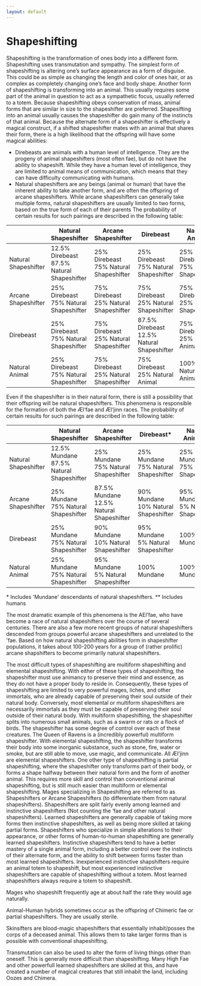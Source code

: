 ```yaml
---
layout: default
---
```


# Shapeshifting

Shapeshifting is the transformation of ones body into a different form. Shapeshifting uses transmutation and sympathy. The simplest form of shapeshifting is altering one’s surface appearance as a form of disguise. This could be as simple as changing the length and color of ones hair, or as complex as completely changing one’s face and body shape. Another form of shapeshifting is transforming into an animal. This usually requires some part of the animal in question to act as a sympathetic focus, usually referred to a totem. Because shapeshifting obeys conservation of mass, animal forms that are similar in size to the shapeshifter are preferred.  Shapesifting into an animal usually causes the shapeshifter do gain many of the instincts of that animal. Because the alternate form of a shapeshifter is effectively a magical construct, if a shifted shapeshifter mates with an animal that shares their form, there is a high likelihood that the offspring will have some magical abilities:
* Direbeasts are animals with a human level of intelligence. They are the progeny of animal shapeshifters (most often fae), but do not have the ability to shapeshift. While they have a human level of intelligence, they are limited to animal means of communication, which means that they can have difficulty communicating with humans.
* Natural shapeshifters are any beings (animal or human) that have the inherent ability to take another form, and are often the offspring of arcane shapeshifters. While arcane shapeshifters can generally take multiple forms, natural shapeshifters are usually limited to two forms, based on the true form of each of their parents
The probability of certain results for such pairings are described in the following table:
 
|                      | Natural Shapeshifter                            | Arcane Shapeshifter                         | Direbeast                                       | Natural Animal                              |
|----------------------|-------------------------------------------------|---------------------------------------------|-------------------------------------------------|---------------------------------------------|
| Natural Shapeshifter | 12.5% Direbeast <br> 87.5% Natural Shapeshifter | 25% Direbeast <br> 75% Natural Shapeshifter | 25% Direbeast <br> 75% Natural Shapeshifter     | 25% Direbeast <br> 75% Natural Shapeshifter |
| Arcane Shapeshifter  | 25% Direbeast <br> 75% Natural Shapeshifter     | 75% Direbeast <br> 25% Natural Shapeshifter | 75% Direbeast <br> 25% Natural Shapeshifter     | 75% Direbeast <br> 25% Natural Shapeshifter |
| Direbeast            | 25% Direbeast <br> 75% Natural Shapeshifter     | 75% Direbeast <br> 25% Natural Shapeshifter | 87.5% Direbeast <br> 12.5% Natural Shapeshifter | 75% Direbeast <br> 25% Natural Animal       |
| Natural Animal       | 25% Direbeast <br> 75% Natural Shapeshifter     | 75% Direbeast <br> 25% Natural Shapeshifter | 75% Direbeast <br> 25% Natural Animal           | 100% Natural Animal                         |

Even if the shapeshifter is in their natural form, there is still a possibility that their offspring will be natural shapeshifters. This phenomena is responsible for the formation of both the Æl‘fae and Æl‘jinn races. The probability of certain results for such pairings are described in the following table:

|                      | Natural Shapeshifter                          | Arcane Shapeshifter                           | Direbeast\*                                | Natural Animal\*\*                         |
|----------------------|-----------------------------------------------|-----------------------------------------------|-------------------------------------------|---------------------------------------------|
| Natural Shapeshifter | 12.5% Mundane <br> 87.5% Natural Shapeshifter | 25% Mundane <br> 75% Natural Shapeshifter     | 25% Mundane <br> 75% Natural Shapeshifter | 25% Mundane <br> 75% Natural Shapeshifter   |
| Arcane Shapeshifter  | 25% Mundane <br> 75% Natural Shapeshifter     | 87.5% Mundane <br> 12.5% Natural Shapeshifter | 90% Mundane <br> 10% Natural Shapeshifter | 95% Mundane <br> 5% Natural Shapeshifter    |
| Direbeast            | 25% Mundane <br> 75% Natural Shapeshifter     | 90% Mundane <br> 10% Natural Shapeshifter     | 95% Mundane <br> 5% Natural Shapeshifter  | 100% Mundane                                |
| Natural Animal       | 25% Mundane <br> 75% Natural Shapeshifter     | 95% Mundane <br> 5% Natural Shapeshifter      | 100% Mundane                              | 100% Mundane                                |

\* Includes 'Mundane' descendants of natural shapeshifters.
\*\* Includes humans

The most dramatic example of this phenomena is the AEl’fae, who have become a race of natural shapeshifters over the course of several centuries. There are also a few more recent groups of natural shapeshifters descended from groups powerful arcane shapeshifters and unrelated to the 'fae. Based on how natural shapeshifting abilities form in shapeshifter populations, it takes about 100-200 years for a group of (rather prolific) arcane shapshifters to become primarily natural shapeshifters.

The most difficult types of shapeshifting are multiform shapeshifting and elemental shapeshifting. With either of these types of shapeshifting, the shapeshifter must use animancy to preserve their mind and essence, as they do not have a proper body to reside in. Consequently, these types of shapeshifting are limited to very powerful mages, liches, and other immortals, who are already capable of preserving their soul outside of their natural body. Conversely, most elemental or multiform shapeshifters are necessarily immortals as they must be capable of preserving their soul outside of their natural body.
With multiform shapeshifting, the shapeshifter splits into numerous small animals, such as a swarm or rats or a flock of birds. The shapeshifter has some degree of control over each of these creatures. The Queen of Ravens is a (incredibly powerful) multiform shapeshifter. 
With elemental shapeshifting, the shapeshifter transforms their body into some inorganic substance, such as stone, fire, water or smoke, but are still able to move, use magic, and communicate. All Æl’jinn are elemental shapeshifters.
One other type of shapeshifting is partial shapeshifting, where the shapeshifter only transforms part of their body, or forms a shape halfway between their natural form and the form of another animal. This requires more skill and control than conventional animal shapeshifting, but is still much easier than multiform or elemental shapeshifting.
Mages specializing in Shapeshifting are referred to as Shapeshifters or Arcane Shapeshifters (to differentiate them from natural shapeshifters). Shapeshifters are split fairly evenly among learned and instinctive shapeshifters (Not counting the ‘fae and other natural shapeshifters). Learned shapeshifters are generally capable of taking more forms then instinctive shapeshifters, as well as being more skilled at taking partial forms. Shapeshifters who specialize in simple alterations to their appearance, or other forms of human-to-human shapeshifting are generally learned shapeshifters. Instinctive shapeshifters tend to have a better mastery of a single animal form, including a better control over the instincts of their alternate form, and the ability to shift between forms faster than most learned shapeshifters. Inexperienced instinctive shapshifters require an animal totem to shapeshift, but most experienced instinctive shapeshifters are capable of shapeshifting without a totem. Most learned shapeshifters always require a totem to shapeshift.

Mages who shapeshift frequently age at about half the rate they would age naturally.
 
Animal-Human hybrids sometimes occur as the offspring of Chimeric fae or partial shapeshifters. They are usually sterile.

Skinsifters are blood-magic shapeshifters that essentially inhabit/posses the corps of a deceased animal. This allows them to take larger forms than is possible with conventional shapeshifting.

Transmutation can also be used to alter the form of living things other than oneself. This is generally more difficult than shapeshifting. Many High Fae and other powerfull learned shapeshifters are skilled at this, and have created a number of magical creatures that still inhabit the land, including Oozes and Chimera.